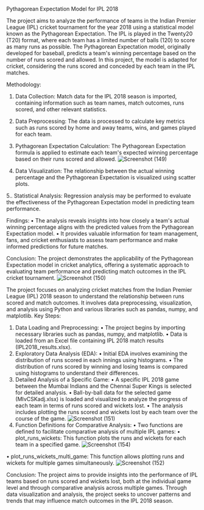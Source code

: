 Pythagorean Expectation Model for IPL 2018

The project aims to analyze the performance of teams in the Indian Premier League (IPL) cricket tournament for the year 2018 using a statistical model known as the Pythagorean Expectation. The IPL is played in the Twenty20 (T20) format, where each team has a limited number of balls (120) to score as many runs as possible.
The Pythagorean Expectation model, originally developed for baseball, predicts a team's winning percentage based on the number of runs scored and allowed. In this project, the model is adapted for cricket, considering the runs scored and conceded by each team in the IPL matches.

Methodology:
1.	Data Collection: Match data for the IPL 2018 season is imported, containing information such as team names, match outcomes, runs scored, and other relevant statistics.
2.	Data Preprocessing: The data is processed to calculate key metrics such as runs scored by home and away teams, wins, and games played for each team.
3.	Pythagorean Expectation Calculation: The Pythagorean Expectation formula is applied to estimate each team's expected winning percentage based on their runs scored and allowed.
   ![Screenshot (149)](https://github.com/Vishwajeet0830/CricAnalysis/assets/73867969/49ec972a-94ba-411d-b99f-bbb32dccab2d)

4.	Data Visualization: The relationship between the actual winning percentage and the Pythagorean Expectation is visualized using scatter plots.

5..	Statistical Analysis: Regression analysis may be performed to evaluate the effectiveness of the Pythagorean Expectation model in predicting team performance.
   
Findings:
•	The analysis reveals insights into how closely a team's actual winning percentage aligns with the predicted values from the Pythagorean Expectation model.
•	It provides valuable information for team management, fans, and cricket enthusiasts to assess team performance and make informed predictions for future matches.

Conclusion:
The project demonstrates the applicability of the Pythagorean Expectation model in cricket analytics, offering a systematic approach to evaluating team performance and predicting match outcomes in the IPL cricket tournament.
![Screenshot (150)](https://github.com/Vishwajeet0830/CricAnalysis/assets/73867969/2d1df9aa-4376-4959-815f-bc0eeb7788c2)


The project focuses on analyzing cricket matches from the Indian Premier League (IPL) 2018 season to understand the relationship between runs scored and match outcomes. It involves data preprocessing, visualization, and analysis using Python and various libraries such as pandas, numpy, and matplotlib.
Key Steps:
1.	Data Loading and Preprocessing:
•	The project begins by importing necessary libraries such as pandas, numpy, and matplotlib.
•	Data is loaded from an Excel file containing IPL 2018 match results (IPL2018_results.xlsx).
2.	Exploratory Data Analysis (EDA):
•	Initial EDA involves examining the distribution of runs scored in each innings using histograms.
•	The distribution of runs scored by winning and losing teams is compared using histograms to understand their differences.
3.	Detailed Analysis of a Specific Game:
•	A specific IPL 2018 game between the Mumbai Indians and the Chennai Super Kings is selected for detailed analysis.
•	Ball-by-ball data for the selected game (MIvCSKadj.xlsx) is loaded and visualized to analyze the progress of each team in terms of runs scored and wickets lost.
•	The analysis includes plotting the runs scored and wickets lost by each team over the course of the game.
![Screenshot (151)](https://github.com/Vishwajeet0830/CricAnalysis/assets/73867969/d59bf6f9-9118-4d20-8098-259851d7d568)
5.	Function Definitions for Comparative Analysis:
•	Two functions are defined to facilitate comparative analysis of multiple IPL games:
•	plot_runs_wickets: This function plots the runs and wickets for each team in a specified game.
![Screenshot (154)](https://github.com/Vishwajeet0830/CricAnalysis/assets/73867969/e45280d1-0a46-4b60-817a-41536e3f6ad7)

•	plot_runs_wickets_multi_game: This function allows plotting runs and wickets for multiple games simultaneously.
![Screenshot (152)](https://github.com/Vishwajeet0830/CricAnalysis/assets/73867969/0ad95d06-0ee3-44a5-8812-f625d2e82bc5)


Conclusion: The project aims to provide insights into the performance of IPL teams based on runs scored and wickets lost, both at the individual game level and through comparative analysis across multiple games. Through data visualization and analysis, the project seeks to uncover patterns and trends that may influence match outcomes in the IPL 2018 season.
